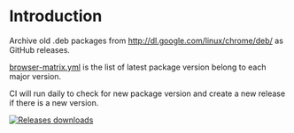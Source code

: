 # Introduction

Archive old .deb packages from http://dl.google.com/linux/chrome/deb/ as GitHub
releases.

[browser-matrix.yml](browser-matrix.yml) is the list of latest package version belong to each major version.

CI will run daily to check for new package version and create a new release if there is a new version.

[![Releases downloads](https://img.shields.io/github/downloads/NDViet/google-chrome-stable/total.svg)](https://github.com/NDViet/google-chrome-stable/releases)
